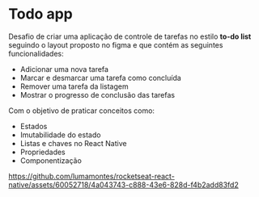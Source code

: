 # Todo app

Desafio de criar uma aplicação de controle de tarefas no estilo **to-do list** seguindo o layout proposto no figma e que contém as seguintes funcionalidades:

- Adicionar uma nova tarefa
- Marcar e desmarcar uma tarefa como concluída
- Remover uma tarefa da listagem
- Mostrar o progresso de conclusão das tarefas

Com o objetivo de praticar conceitos como:

- Estados
- Imutabilidade do estado
- Listas e chaves no React Native
- Propriedades
- Componentização

https://github.com/lumamontes/rocketseat-react-native/assets/60052718/4a043743-c888-43e6-828d-f4b2add83fd2

